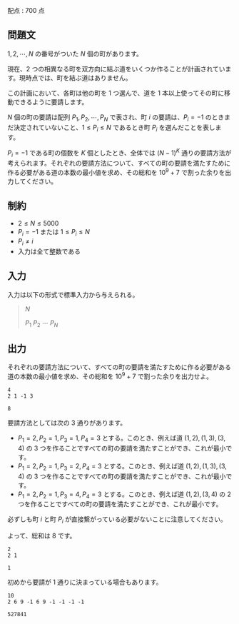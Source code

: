 配点 : $700$ 点

## 問題文

$1, 2, \cdots, N$ の番号がついた $N$ 個の町があります。

現在、$2$ つの相異なる町を双方向に結ぶ道をいくつか作ることが計画されています。現時点では、町を結ぶ道はありません。

この計画において、各町は他の町を $1$ つ選んで、道を $1$ 本以上使ってその町に移動できるように要請します。

$N$ 個の町の要請は配列 $P_1, P_2, \cdots, P_N$ で表され、町 $i$ の要請は、$P_i = -1$ のときまだ決定されていないこと、$1 \leq P_i \leq N$ であるとき町 $P_i$ を選んだことを表します。

$P_i = -1$ である町の個数を $K$ 個としたとき、全体では $(N-1)^K$ 通りの要請方法が考えられます。それぞれの要請方法について、すべての町の要請を満たすために作る必要がある道の本数の最小値を求め、その総和を $10^9+7$ で割った余りを出力してください。

## 制約

- $2 \leq N \leq 5000$
- $P_i = -1$ または $1 \leq P_i \leq N$
- $P_i \neq i$
- 入力は全て整数である

## 入力

入力は以下の形式で標準入力から与えられる。

> $N$
> 
> $P_1$ $P_2$ $\cdots$ $P_N$

## 出力

それぞれの要請方法について、すべての町の要請を満たすために作る必要がある道の本数の最小値を求め、その総和を $10^9+7$ で割った余りを出力せよ。

```input1
4
2 1 -1 3
```

```output1
8
```

要請方法としては次の $3$ 通りがあります。

- $P_1 = 2, P_2 = 1, P_3 = 1, P_4 = 3$ とする。このとき、例えば道 $(1,2),(1,3),(3,4)$ の $3$ つを作ることですべての町の要請を満たすことができ、これが最小です。
- $P_1 = 2, P_2 = 1, P_3 = 2, P_4 = 3$ とする。このとき、例えば道 $(1,2),(1,3),(3,4)$ の $3$ つを作ることですべての町の要請を満たすことができ、これが最小です。
- $P_1 = 2, P_2 = 1, P_3 = 4, P_4 = 3$ とする。このとき、例えば道 $(1,2),(3,4)$ の $2$ つを作ることですべての町の要請を満たすことができ、これが最小です。

必ずしも町 $i$ と町 $P_i$ が直接繋がっている必要がないことに注意してください。

よって、総和は $8$ です。

```input2
2
2 1
```

```output2
1
```

初めから要請が $1$ 通りに決まっている場合もあります。

```input3
10
2 6 9 -1 6 9 -1 -1 -1 -1
```

```output3
527841
```
